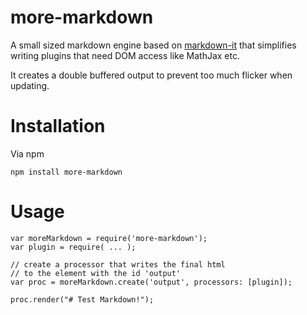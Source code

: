 # more-markdown

A small sized markdown engine based on
[markdown-it](https://github.com/markdown-it/markdown-it)
that simplifies writing plugins that need DOM access like MathJax etc.

It creates a double buffered output to prevent too much flicker when updating.

# Installation

Via npm

```
npm install more-markdown
```

# Usage

```
var moreMarkdown = require('more-markdown');
var plugin = require( ... );

// create a processor that writes the final html
// to the element with the id 'output'
var proc = moreMarkdown.create('output', processors: [plugin]);

proc.render("# Test Markdown!");
```
